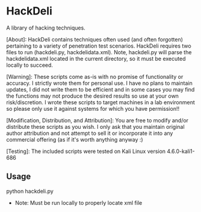 # HackDeli
A library of hacking techniques.

[About]: HackDeli contains techniques often used (and often forgotten) pertaining to a variety of penetration test scenarios.  HackDeli requires two files to run (hackdeli.py, hackdelidata.xml).  Note, hackdeli.py will parse the hackdelidata.xml located in the current directory, so it must be executed locally to succeed.

[Warning]: These scripts come as-is with no promise of functionality or accuracy. I strictly wrote them for personal use. I have no plans to maintain updates, I did not write them to be efficient and in some cases you may find the functions may not produce the desired results so use at your own risk/discretion. I wrote these scripts to target machines in a lab environment so please only use it against systems for which you have permission!!

[Modification, Distribution, and Attribution]: You are free to modify and/or distribute these scripts as you wish. I only ask that you maintain original author attribution and not attempt to sell it or incorporate it into any commercial offering (as if it's worth anything anyway :)

[Testing]: The included scripts were tested on Kali Linux version 4.6.0-kali1-686

Usage
-----------------

python hackdeli.py

* Note: Must be run locally to properly locate xml file
